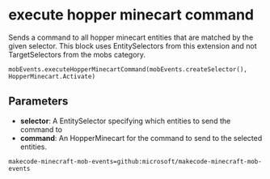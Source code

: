 # execute hopper minecart command

Sends a command to all hopper minecart entities that are matched by the given selector. This
block uses EntitySelectors from this extension and not TargetSelectors from the mobs
category.

```sig
mobEvents.executeHopperMinecartCommand(mobEvents.createSelector(), HopperMinecart.Activate)
```

## Parameters

* **selector**: A EntitySelector specifying which entities to send the command to
* **command**: An HopperMinecart for the command to send to the selected entities.

```package
makecode-minecraft-mob-events=github:microsoft/makecode-minecraft-mob-events
```
